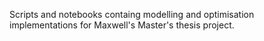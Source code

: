 Scripts and notebooks containg modelling and optimisation implementations for Maxwell's Master's thesis project.
